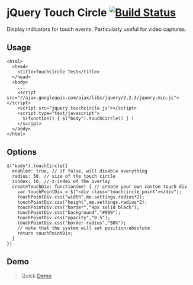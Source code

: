 # jQuery Touch Circle [![Build Status](https://secure.travis-ci.org/CameronGregory/jquery-touchcircle.svg?branch=master)](https://travis-ci.org/CameronGregory/jquery-touchcircle)

Display indicators for touch events. Particularly useful for video captures.

## Usage ##
    <html>
      <head>
        <title>TouchCircle Test</title>
      </head>
      <body>
        ...
        <script src="//ajax.googleapis.com/ajax/libs/jquery/2.2.3/jquery.min.js"></script>
        <script src="jquery.touchcircle.js"></script>
        <script type="text/javascript">
          $(function() { $("body").touchCircle() } )
        </script>
      </body>
    </html>

## Options ##
    $("body").touchCircle({
      enabled: true, // if false, will disable everything
      radius: 50, // size of the touch circle
      zindex: 10, // z-index of the overlay
      createTouchDiv: function(me) { // create your own custom touch div
        var touchPointDiv = $("<div class='touchcircle_point'></div");
        touchPointDiv.css("width",me.settings.radius*2);
        touchPointDiv.css("height",me.settings.radius*2);
        touchPointDiv.css("border","4px solid black");
        touchPointDiv.css("background","#999");
        touchPointDiv.css("opacity","0.5");
        touchPointDiv.css("border-radius","50%");
        // note that the system will set position:absolute
        return touchPointDiv;
      }
    })
## Demo ##

> Quick [Demo](https://cdn.rawgit.com/camerongregory/jquery-touchcircle/master/demo/test.html)
